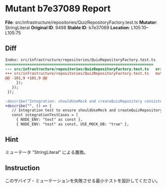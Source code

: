 # Mutant b7e37089 Report

**File**: src/infrastructure/repositories/QuizRepositoryFactory.test.ts
**Mutator**: StringLiteral
**Original ID**: 9498
**Stable ID**: b7e37089
**Location**: L105:10–L105:75

## Diff

```diff
Index: src/infrastructure/repositories/QuizRepositoryFactory.test.ts
===================================================================
--- src/infrastructure/repositories/QuizRepositoryFactory.test.ts	original
+++ src/infrastructure/repositories/QuizRepositoryFactory.test.ts	mutated #9498
@@ -101,9 +101,9 @@
     });
   });
 });
 
-describe("Integration: shouldUseMock and createQuizRepository consistency", () => {
+describe("", () => {
   // Integration test to ensure shouldUseMock and createQuizRepository are consistent
   const integrationTestCases = [
     { NODE_ENV: "test" as const },
     { NODE_ENV: "test" as const, USE_MOCK_DB: "true" },
```

## Hint

ミューテータ "StringLiteral" による置換。

## Instruction

このサバイブ・ミューテーションを失敗させる最小テストを設計してください。
